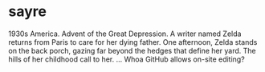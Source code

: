 sayre
=====

1930s America. Advent of the Great Depression. A writer named Zelda returns from Paris to care for her dying father. One afternoon, Zelda stands on the back porch, gazing far beyond the hedges that define her yard. The hills of her childhood call to her.
...
Whoa GitHub allows on-site editing?
